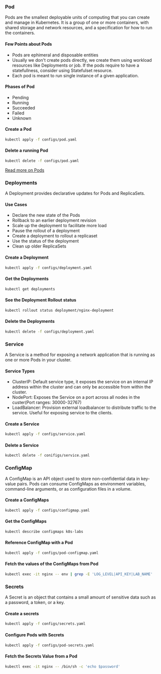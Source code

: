### Pod

Pods are the smallest deployable units of computing that you can create and manage in Kubernetes.
It is a group of one or more containers, with shared storage and network resources, and a specification for how to run the containers.

#### Few Points about Pods
- Pods are ephimeral and disposable entities
- Usually we don't create pods directly, we create them using workload resources like Deployments or job. If the pods require to have a statefullness, consider using Statefulset resource.
- Each pod is meant to run single instance of a given application.

#### Phases of Pod
- Pending
- Running
- Succeeded
- Failed
- Unknown

#### Create a Pod
```bash
kubectl apply -f configs/pod.yaml
```

#### Delete a running Pod
```bash
kubectl delete -f configs/pod.yaml
```

[Read more on Pods](https://kubernetes.io/docs/concepts/workloads/pods/)

### Deployments

A Deployment provides declarative updates for Pods and ReplicaSets.

#### Use Cases
- Declare the new state of the Pods
- Rollback to an earlier deployment revision
- Scale up the deployment to facilitate more load
- Pause the rollout of a deployment
- Create a deployment to rollout a replicaset
- Use the status of the deployment
- Clean up older ReplicaSets

#### Create a Deployment
```bash
kubectl apply -f configs/deployment.yaml
```

#### Get the Deployments
```bash
kubectl get deployments
```

#### See the Deployment Rollout status
```bash
kubectl rollout status deployment/nginx-deployment
```

#### Delete the Deployments
```bash
kubectl delete -f configs/deployment.yaml
```

### Service

A Service is a method for exposing a network application that is running as one or more Pods in your cluster.

#### Service Types
- ClusterIP: Default service type, it exposes the service on an internal IP address within the cluster and can only be accessible from within the cluster.
- NodePort: Exposes the Service on a port across all nodes in the custer(Port ranges: 30000-32767)
- LoadBalancer: Provision external loadbalancer to distribute traffic to the service. Useful for exposing service to the clients.

#### Create a Service
```bash
kubectl apply -f configs/service.yaml
```

#### Delete a Service
```bash
kubectl delete -f conifigs/service.yaml
```

### ConfigMap
A ConfigMap is an API object used to store non-confidential data in key-value pairs. Pods can consume ConfigMaps as environment variables, command-line arguments, or as configuration files in a volume.

#### Create a ConfigMaps
```bash
kubectl apply -f configs/configmap.yaml
```

#### Get the ConfigMaps
```bash
kubectl describe configmaps k8s-labs
```

#### Reference ConfigMap with a Pod
```bash
kubectl apply -f configs/pod-configmap.yaml
```

#### Fetch the values of the ConfigMaps from Pod
```bash
kubectl exec -it nginx -- env | grep -E 'LOG_LEVEL|API_KEY|LAB_NAME'
```

### Secrets
A Secret is an object that contains a small amount of sensitive data such as a password, a token, or a key.

#### Create a secrets
```bash
kubectl apply -f configs/secrets.yaml
```

#### Configure Pods with Secrets
```bash
kubectl apply -f configs/pod-secrets.yaml
```

#### Fetch the Secrets Value from a Pod
```bash
kubectl exec -it nginx -- /bin/sh -c 'echo $password'
```

